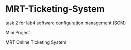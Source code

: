 # MRT-Ticketing-System

task 2 for lab4 software configuration management (SCM)

Mini Project

MRT Online Ticketing System

